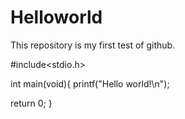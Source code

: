 # Helloworld
This repository is my first test of github.

#include<stdio.h>
 
int main(void){
  printf("Hello world!\n");
  
  return 0;
}
